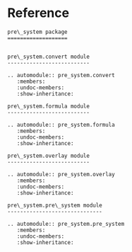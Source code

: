 # Reference

<!--
The content of the {eval-rst} block below is generated by the command:
poetry run sphinx-apidoc -T -f -t ./docs/templates -o ./docs ./src
from the root directory.

You need to rerun the command when python files are added, deleted or renamed.
Copy the content from the generated
pre_system.rst file to the {eval-rst} block below and
delete the .rst file afterwards.
-->

```{eval-rst}
pre\_system package
===================


pre\_system.convert module
--------------------------

.. automodule:: pre_system.convert
   :members:
   :undoc-members:
   :show-inheritance:

pre\_system.formula module
--------------------------

.. automodule:: pre_system.formula
   :members:
   :undoc-members:
   :show-inheritance:

pre\_system.overlay module
--------------------------

.. automodule:: pre_system.overlay
   :members:
   :undoc-members:
   :show-inheritance:

pre\_system.pre\_system module
------------------------------

.. automodule:: pre_system.pre_system
   :members:
   :undoc-members:
   :show-inheritance:
```
